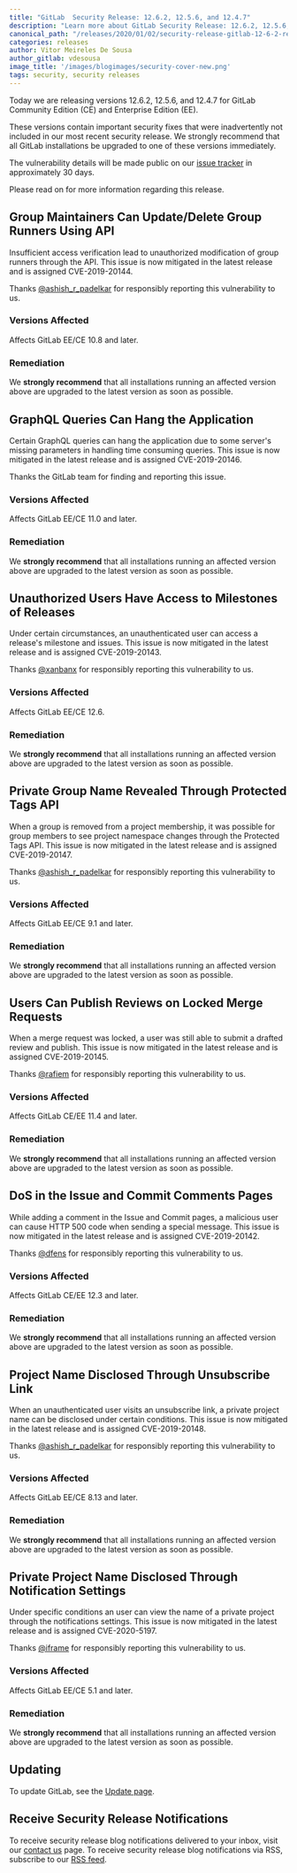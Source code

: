 ```yaml
---
title: "GitLab  Security Release: 12.6.2, 12.5.6, and 12.4.7"
description: "Learn more about GitLab Security Release: 12.6.2, 12.5.6, and 12.4.7 for GitLab Community Edition (CE) and Enterprise Edition (EE)"
canonical_path: "/releases/2020/01/02/security-release-gitlab-12-6-2-released/"
categories: releases
author: Vitor Meireles De Sousa
author_gitlab: vdesousa
image_title: '/images/blogimages/security-cover-new.png'
tags: security, security releases
---
```


Today we are releasing versions 12.6.2, 12.5.6, and 12.4.7 for GitLab Community Edition (CE) and Enterprise Edition (EE).

These versions contain important security fixes that were inadvertently not included in our most recent security release. We strongly recommend that all GitLab installations be upgraded to one of these versions immediately.

<!-- more -->

The vulnerability details will be made public on our [issue tracker](https://gitlab.com/gitlab-org/gitlab/issues?label_name%5B%5D=security&scope=all&state=opened) in approximately 30 days.

Please read on for more information regarding this release.

## Group Maintainers Can Update/Delete Group Runners Using API
Insufficient access verification lead to unauthorized modification of group runners through the API. This issue is now mitigated in the latest release and is assigned CVE-2019-20144.

Thanks [@ashish_r_padelkar](https://hackerone.com/ashish_r_padelkar) for responsibly reporting this vulnerability to us.

### Versions Affected
Affects GitLab EE/CE 10.8 and later.

### Remediation
We **strongly recommend** that all installations running an affected version above are upgraded to the latest version as soon as possible.

## GraphQL Queries Can Hang the Application
Certain GraphQL queries can hang the application due to some server's missing parameters in handling time consuming queries. This issue is now mitigated in the latest release and is assigned CVE-2019-20146.

Thanks the GitLab team for finding and reporting this issue.

### Versions Affected
Affects GitLab EE/CE 11.0 and later.

### Remediation
We **strongly recommend** that all installations running an affected version above are upgraded to the latest version as soon as possible.

## Unauthorized Users Have Access to Milestones of Releases
Under certain circumstances, an unauthenticated user can access a release's milestone and issues. This issue is now mitigated in the latest release and is assigned CVE-2019-20143.

Thanks [@xanbanx](https://hackerone.com/xanbanx) for responsibly reporting this vulnerability to us.

### Versions Affected
Affects GitLab EE/CE 12.6.

### Remediation
We **strongly recommend** that all installations running an affected version above are upgraded to the latest version as soon as possible.

## Private Group Name Revealed Through Protected Tags API
When a group is removed from a project membership, it was possible for group members to see project namespace changes through the Protected Tags API. This issue is now mitigated in the latest release and is assigned CVE-2019-20147.

Thanks [@ashish_r_padelkar](https://hackerone.com/ashish_r_padelkar) for responsibly reporting this vulnerability to us.

### Versions Affected
Affects GitLab EE/CE 9.1 and later.

### Remediation
We **strongly recommend** that all installations running an affected version above are upgraded to the latest version as soon as possible.

## Users Can Publish Reviews on Locked Merge Requests
When a merge request was locked, a user was still able to submit a drafted review and publish. This issue is now mitigated in the latest release and is assigned CVE-2019-20145.

Thanks [@rafiem](https://hackerone.com/rafiem) for responsibly reporting this vulnerability to us.

### Versions Affected
Affects GitLab CE/EE 11.4 and later.

### Remediation
We __strongly recommend__ that all installations running an affected version above are upgraded to the latest version as soon as possible.

## DoS in the Issue and Commit Comments Pages
While adding a comment in the Issue and Commit pages, a malicious user can cause  HTTP 500 code when sending a special message. This issue is now mitigated in the latest release and is assigned CVE-2019-20142.

Thanks [@dfens](https://hackerone.com/dfens) for responsibly reporting this vulnerability to us.

### Versions Affected
Affects GitLab CE/EE 12.3 and later.

### Remediation
We __strongly recommend__ that all installations running an affected version above are upgraded to the latest version as soon as possible.

## Project Name Disclosed Through Unsubscribe Link
When an unauthenticated user visits an unsubscribe link, a private project name can be disclosed under certain conditions. This issue is now mitigated in the latest release and is assigned CVE-2019-20148.

Thanks [@ashish_r_padelkar](https://hackerone.com/ashish_r_padelkar) for responsibly reporting this vulnerability to us.

### Versions Affected
Affects GitLab EE/CE 8.13 and later.

### Remediation
We **strongly recommend** that all installations running an affected version above are upgraded to the latest version as soon as possible.

## Private Project Name Disclosed Through Notification Settings
Under specific conditions an user can view the name of a private project through the notifications settings. This issue is now mitigated in the latest release and is assigned CVE-2020-5197.

Thanks [@iframe](https://hackerone.com/iframe) for responsibly reporting this vulnerability to us.

### Versions Affected
Affects GitLab EE/CE 5.1 and later.

### Remediation
We **strongly recommend** that all installations running an affected version above are upgraded to the latest version as soon as possible.

## Updating
To update GitLab, see the [Update page](/update/).

## Receive Security Release Notifications
To receive security release blog notifications delivered to your inbox, visit our [contact us](https://about.gitlab.com/company/contact/) page.
To receive security release blog notifications via RSS, subscribe to our [RSS feed](https://about.gitlab.com/security-releases.xml).
